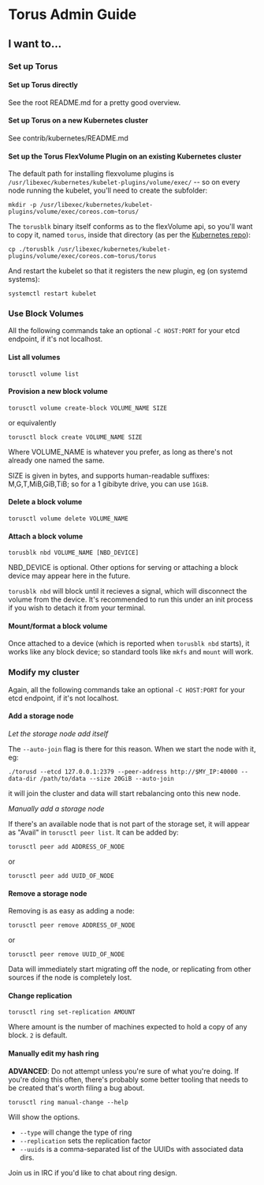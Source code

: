# Torus Admin Guide

## I want to...

### Set up Torus

#### Set up Torus directly

See the root README.md for a pretty good overview.

#### Set up Torus on a new Kubernetes cluster

See contrib/kubernetes/README.md

#### Set up the Torus FlexVolume Plugin on an existing Kubernetes cluster

The default path for installing flexvolume plugins is `/usr/libexec/kubernetes/kubelet-plugins/volume/exec/` -- so on every node running the kubelet, you'll need to create the subfolder:

```
mkdir -p /usr/libexec/kubernetes/kubelet-plugins/volume/exec/coreos.com~torus/
```

The `torusblk` binary itself conforms as to the flexVolume api, so you'll want to copy it, named `torus`, inside that directory (as per the [Kubernetes repo](https://github.com/kubernetes/kubernetes/tree/master/examples/flexvolume)):

```
cp ./torusblk /usr/libexec/kubernetes/kubelet-plugins/volume/exec/coreos.com~torus/torus 
```

And restart the kubelet so that it registers the new plugin, eg (on systemd systems):

```
systemctl restart kubelet
```

### Use Block Volumes

All the following commands take an optional `-C HOST:PORT` for your etcd endpoint, if it's not localhost.

#### List all volumes

```
torusctl volume list
```

#### Provision a new block volume

```
torusctl volume create-block VOLUME_NAME SIZE
```
or equivalently
```
torusctl block create VOLUME_NAME SIZE
```

Where VOLUME_NAME is whatever you prefer, as long as there's not already one named the same. 

SIZE is given in bytes, and supports human-readable suffixes: M,G,T,MiB,GiB,TiB; so for a 1 gibibyte drive, you can use `1GiB`.

#### Delete a block volume

```
torusctl volume delete VOLUME_NAME
```

#### Attach a block volume

``
torusblk nbd VOLUME_NAME [NBD_DEVICE]
``

NBD_DEVICE is optional. Other options for serving or attaching a block device may appear here in the future.

`torusblk nbd` will block until it recieves a signal, which will disconnect the volume from the device. It's recommended to run this under an init process if you wish to detach it from your terminal.

#### Mount/format a block volume

Once attached to a device (which is reported when `torusblk nbd` starts), it works like any block device; so standard tools like `mkfs` and `mount` will work.

### Modify my cluster

Again, all the following commands take an optional `-C HOST:PORT` for your etcd endpoint, if it's not localhost.

#### Add a storage node

*Let the storage node add itself*

The `--auto-join` flag is there for this reason. When we start the node with it, eg:

```
./torusd --etcd 127.0.0.1:2379 --peer-address http://$MY_IP:40000 --data-dir /path/to/data --size 20GiB --auto-join
```

it will join the cluster and data will start rebalancing onto this new node.

*Manually add a storage node*

If there's an available node that is not part of the storage set, it will appear as "Avail" in `torusctl peer list`. It can be added by:

```
torusctl peer add ADDRESS_OF_NODE
```

or

```
torusctl peer add UUID_OF_NODE
```

#### Remove a storage node

Removing is as easy as adding a node:

```
torusctl peer remove ADDRESS_OF_NODE
```

or

```
torusctl peer remove UUID_OF_NODE
```

Data will immediately start migrating off the node, or replicating from other sources if the node is completely lost.

#### Change replication

```
torusctl ring set-replication AMOUNT
```

Where amount is the number of machines expected to hold a copy of any block. `2` is default.

#### Manually edit my hash ring

**ADVANCED**: Do not attempt unless you're sure of what you're doing. If you're doing this often, there's probably some better tooling that needs to be created that's worth filing a bug about.

```
torusctl ring manual-change --help 
```

Will show the options.
* `--type` will change the type of ring
* `--replication` sets the replication factor
* `--uuids` is a comma-separated list of the UUIDs with associated data dirs.

Join us in IRC if you'd like to chat about ring design.

